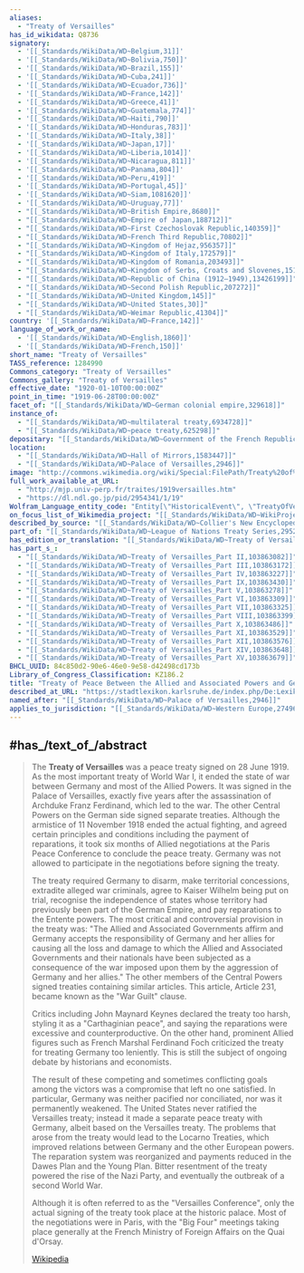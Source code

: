 ```yaml
---
aliases:
  - "Treaty of Versailles"
has_id_wikidata: Q8736
signatory:
  - '[[_Standards/WikiData/WD~Belgium,31]]'
  - '[[_Standards/WikiData/WD~Bolivia,750]]'
  - '[[_Standards/WikiData/WD~Brazil,155]]'
  - '[[_Standards/WikiData/WD~Cuba,241]]'
  - '[[_Standards/WikiData/WD~Ecuador,736]]'
  - '[[_Standards/WikiData/WD~France,142]]'
  - '[[_Standards/WikiData/WD~Greece,41]]'
  - '[[_Standards/WikiData/WD~Guatemala,774]]'
  - '[[_Standards/WikiData/WD~Haiti,790]]'
  - '[[_Standards/WikiData/WD~Honduras,783]]'
  - '[[_Standards/WikiData/WD~Italy,38]]'
  - '[[_Standards/WikiData/WD~Japan,17]]'
  - '[[_Standards/WikiData/WD~Liberia,1014]]'
  - '[[_Standards/WikiData/WD~Nicaragua,811]]'
  - '[[_Standards/WikiData/WD~Panama,804]]'
  - '[[_Standards/WikiData/WD~Peru,419]]'
  - '[[_Standards/WikiData/WD~Portugal,45]]'
  - '[[_Standards/WikiData/WD~Siam,1081620]]'
  - '[[_Standards/WikiData/WD~Uruguay,77]]'
  - "[[_Standards/WikiData/WD~British Empire,8680]]"
  - "[[_Standards/WikiData/WD~Empire of Japan,188712]]"
  - "[[_Standards/WikiData/WD~First Czechoslovak Republic,140359]]"
  - "[[_Standards/WikiData/WD~French Third Republic,70802]]"
  - "[[_Standards/WikiData/WD~Kingdom of Hejaz,956357]]"
  - "[[_Standards/WikiData/WD~Kingdom of Italy,172579]]"
  - "[[_Standards/WikiData/WD~Kingdom of Romania,203493]]"
  - "[[_Standards/WikiData/WD~Kingdom of Serbs, Croats and Slovenes,15102440]]"
  - "[[_Standards/WikiData/WD~Republic of China (1912–1949),13426199]]"
  - "[[_Standards/WikiData/WD~Second Polish Republic,207272]]"
  - "[[_Standards/WikiData/WD~United Kingdom,145]]"
  - "[[_Standards/WikiData/WD~United States,30]]"
  - "[[_Standards/WikiData/WD~Weimar Republic,41304]]"
country: '[[_Standards/WikiData/WD~France,142]]'
language_of_work_or_name:
  - '[[_Standards/WikiData/WD~English,1860]]'
  - '[[_Standards/WikiData/WD~French,150]]'
short_name: "Treaty of Versailles"
TASS_reference: 1284990
Commons_category: "Treaty of Versailles"
Commons_gallery: "Treaty of Versailles"
effective_date: "1920-01-10T00:00:00Z"
point_in_time: "1919-06-28T00:00:00Z"
facet_of: "[[_Standards/WikiData/WD~German colonial empire,329618]]"
instance_of:
  - "[[_Standards/WikiData/WD~multilateral treaty,6934728]]"
  - "[[_Standards/WikiData/WD~peace treaty,625298]]"
depositary: "[[_Standards/WikiData/WD~Government of the French Republic,1450662]]"
location:
  - "[[_Standards/WikiData/WD~Hall of Mirrors,1583447]]"
  - "[[_Standards/WikiData/WD~Palace of Versailles,2946]]"
image: "http://commons.wikimedia.org/wiki/Special:FilePath/Treaty%20of%20Versailles%2C%20English%20version.jpg"
full_work_available_at_URL:
  - "http://mjp.univ-perp.fr/traites/1919versailles.htm"
  - "https://dl.ndl.go.jp/pid/2954341/1/19"
Wolfram_Language_entity_code: "Entity[\"HistoricalEvent\", \"TreatyOfVersailles\"]"
on_focus_list_of_Wikimedia_project: "[[_Standards/WikiData/WD~WikiProject Human Rights,13382529]]"
described_by_source: "[[_Standards/WikiData/WD~Collier's New Encyclopedia, 1921,19047539]]"
part_of: "[[_Standards/WikiData/WD~League of Nations Treaty Series,29528904]]"
has_edition_or_translation: "[[_Standards/WikiData/WD~Treaty of Versailles 1919,64850624]]"
has_part_s_:
  - "[[_Standards/WikiData/WD~Treaty of Versailles_Part II,103863082]]"
  - "[[_Standards/WikiData/WD~Treaty of Versailles_Part III,103863172]]"
  - "[[_Standards/WikiData/WD~Treaty of Versailles_Part IV,103863227]]"
  - "[[_Standards/WikiData/WD~Treaty of Versailles_Part IX,103863430]]"
  - "[[_Standards/WikiData/WD~Treaty of Versailles_Part V,103863278]]"
  - "[[_Standards/WikiData/WD~Treaty of Versailles_Part VI,103863309]]"
  - "[[_Standards/WikiData/WD~Treaty of Versailles_Part VII,103863325]]"
  - "[[_Standards/WikiData/WD~Treaty of Versailles_Part VIII,103863399]]"
  - "[[_Standards/WikiData/WD~Treaty of Versailles_Part X,103863486]]"
  - "[[_Standards/WikiData/WD~Treaty of Versailles_Part XI,103863529]]"
  - "[[_Standards/WikiData/WD~Treaty of Versailles_Part XII,103863576]]"
  - "[[_Standards/WikiData/WD~Treaty of Versailles_Part XIV,103863648]]"
  - "[[_Standards/WikiData/WD~Treaty of Versailles_Part XV,103863679]]"
BHCL_UUID: 84c850d2-90e6-46e0-9e58-d42498cd173b
Library_of_Congress_Classification: KZ186.2
title: "Treaty of Peace Between the Allied and Associated Powers and Germany"
described_at_URL: "https://stadtlexikon.karlsruhe.de/index.php/De:Lexikon:ereig-0235"
named_after: "[[_Standards/WikiData/WD~Palace of Versailles,2946]]"
applies_to_jurisdiction: "[[_Standards/WikiData/WD~Western Europe,27496]]"
---
```


## #has_/text_of_/abstract 

> The **Treaty of Versailles** was a peace treaty signed on 28 June 1919. As the most important treaty of World War I, it ended the state of war between Germany and most of the Allied Powers. It was signed in the Palace of Versailles, exactly five years after the assassination of Archduke Franz Ferdinand, which led to the war. The other Central Powers on the German side signed separate treaties. Although the armistice of 11 November 1918 ended the actual fighting, and agreed certain principles and conditions including the payment of reparations, it took six months of Allied negotiations at the Paris Peace Conference to conclude the peace treaty. Germany was not allowed to participate in the negotiations before signing the treaty.
>
> The treaty required Germany to disarm, make territorial concessions, extradite alleged war criminals, agree to Kaiser Wilhelm being put on trial, recognise the independence of states whose territory had previously been part of the German Empire, and pay reparations to the Entente powers. The most critical and controversial provision in the treaty was: "The Allied and Associated Governments affirm and Germany accepts the responsibility of Germany and her allies for causing all the loss and damage to which the Allied and Associated Governments and their nationals have been subjected as a consequence of the war imposed upon them by the aggression of Germany and her allies." The other members of the Central Powers signed treaties containing similar articles. This article, Article 231, became known as the "War Guilt" clause.
>
> Critics including John Maynard Keynes declared the treaty too harsh, styling it as a "Carthaginian peace", and saying the reparations were excessive and counterproductive. On the other hand, prominent Allied figures such as French Marshal Ferdinand Foch criticized the treaty for treating Germany too leniently. This is still the subject of ongoing debate by historians and economists.
>
> The result of these competing and sometimes conflicting goals among the victors was a compromise that left no one satisfied. In particular, Germany was neither pacified nor conciliated, nor was it permanently weakened. The United States never ratified the Versailles treaty; instead it made a separate peace treaty with Germany, albeit based on the Versailles treaty. The problems that arose from the treaty would lead to the Locarno Treaties, which improved relations between Germany and the other European powers. The reparation system was reorganized and payments reduced in the Dawes Plan and the Young Plan. Bitter resentment of the treaty powered the rise of the Nazi Party, and eventually the outbreak of a second World War.
>
> Although it is often referred to as the "Versailles Conference", only the actual signing of the treaty took place at the historic palace. Most of the negotiations were in Paris, with the "Big Four" meetings taking place generally at the French Ministry of Foreign Affairs on the Quai d'Orsay.
>
> [Wikipedia](https://en.wikipedia.org/wiki/Treaty%20of%20Versailles) 


